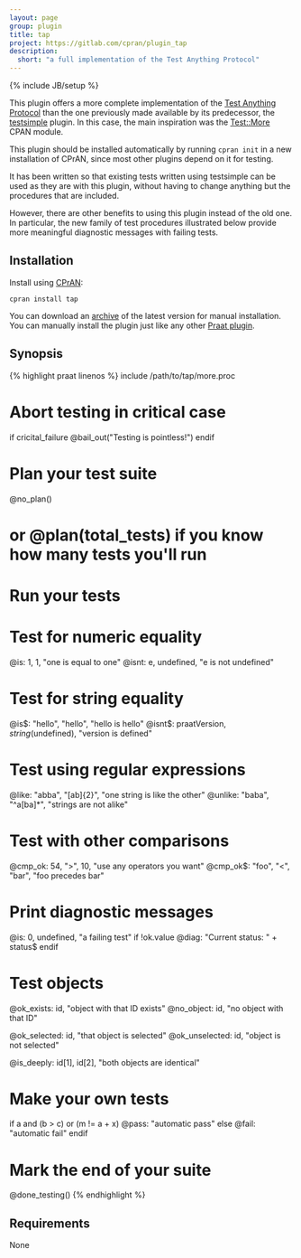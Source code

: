 ```yaml
---
layout: page
group: plugin
title: tap
project: https://gitlab.com/cpran/plugin_tap
description:
  short: "a full implementation of the Test Anything Protocol"
---
```

{% include JB/setup %}

This plugin offers a more complete implementation of the [Test Anything
Protocol][tap] than the one previously made available by its predecessor,
the [testsimple][] plugin. In this case, the main inspiration was the
[Test::More](https://metacpan.org/pod/Test::More) CPAN module.

This plugin should be installed automatically by running `cpran init` in
a new installation of CPrAN, since most other plugins depend on it for
testing.

It has been written so that existing tests written using testsimple can be
used as they are with this plugin, without having to change anything but the
procedures that are included.

However, there are other benefits to using this plugin instead of the old
one. In particular, the new family of test procedures illustrated below
provide more meaningful diagnostic messages with failing tests.

[tap]: http://testanything.org
[testsimple]: http://cpran.net/plugins/testsimple

## Installation

Install using [CPrAN][]:

    cpran install tap

You can download an [archive][] of the latest version for manual installation.
You can manually install the plugin just like any other [Praat plugin][plugins].

[plugins]: http://www.fon.hum.uva.nl/praat/manual/plug-ins.html
[archive]: https://gitlab.com/cpran/plugin_tap/repository/archive.zip
[cpran]:   http://cpran.net

## Synopsis

{% highlight praat linenos %}
include /path/to/tap/more.proc

# Abort testing in critical case
if cricital_failure
  @bail_out("Testing is pointless!")
endif

# Plan your test suite
@no_plan()
# or @plan(total_tests) if you know how many tests you'll run

# Run your tests

# Test for numeric equality
@is:   1, 1, "one is equal to one"
@isnt: e, undefined, "e is not undefined"

# Test for string equality
@is$:   "hello", "hello", "hello is hello"
@isnt$: praatVersion$, string$(undefined), "version is defined"

# Test using regular expressions
@like:   "abba", "[ab]{2}", "one string is like the other"
@unlike: "baba", "^a[ba]*", "strings are not alike"

# Test with other comparisons
@cmp_ok:  54, ">", 10, "use any operators you want"
@cmp_ok$: "foo", "<", "bar", "foo precedes bar"

# Print diagnostic messages
@is: 0, undefined, "a failing test"
if !ok.value
  @diag: "Current status: " + status$
endif

# Test objects
@ok_exists: id, "object with that ID exists"
@no_object: id, "no object with that ID"

@ok_selected:   id, "that object is selected"
@ok_unselected: id, "object is not selected"

@is_deeply: id[1], id[2], "both objects are identical"

# Make your own tests
if a and (b > c) or (m != a + x)
  @pass: "automatic pass"
else
  @fail: "automatic fail"
endif

# Mark the end of your suite
@done_testing()
{% endhighlight %}

## Requirements

None
